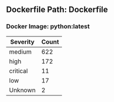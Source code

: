 ## Dockerfile Path: Dockerfile

### Docker Image: python:latest
| Severity | Count |
|----------|-------|
| medium | 622 |
| high | 172 |
| critical | 11 |
| low | 17 |
| Unknown | 2 |